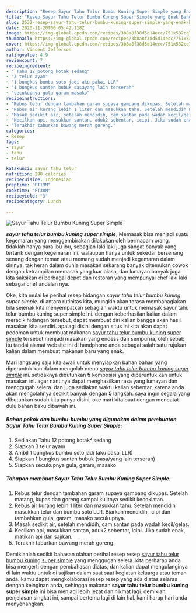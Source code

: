 ```yaml
---
description: "Resep Sayur Tahu Telur Bumbu Kuning Super Simple yang Enak Banget"
title: "Resep Sayur Tahu Telur Bumbu Kuning Super Simple yang Enak Banget"
slug: 2532-resep-sayur-tahu-telur-bumbu-kuning-super-simple-yang-enak-banget
date: 2020-11-20T00:05:42.118Z
image: https://img-global.cpcdn.com/recipes/3b8a8f38d5d14ecc/751x532cq70/sayur-tahu-telur-bumbu-kuning-super-simple-foto-resep-utama.jpg
thumbnail: https://img-global.cpcdn.com/recipes/3b8a8f38d5d14ecc/751x532cq70/sayur-tahu-telur-bumbu-kuning-super-simple-foto-resep-utama.jpg
cover: https://img-global.cpcdn.com/recipes/3b8a8f38d5d14ecc/751x532cq70/sayur-tahu-telur-bumbu-kuning-super-simple-foto-resep-utama.jpg
author: Vincent Jefferson
ratingvalue: 4.9
reviewcount: 7
recipeingredient:
- " Tahu 12 potong kotak sedang"
- "3 telur ayam"
- "1 bungkus bumbu soto jadi aku pakai LLR"
- "1 bungkus santen bubuk sasayang lain terserah"
- "secukupnya gula garam masako"
recipeinstructions:
- "Rebus telur dengan tambahan garam supaya gampang dikupas. Setelah matang, kupas dan goreng sampai kulitnya sedikit kecoklatan."
- "Rebus air kurang lebih 1 liter dan masukkan tahu. Setelah mendidih masukkan telur dan bumbu soto LLR. Biarkan mendidih, icipi dan tambahkan gula, garam, masako secukupnya."
- "Masak sedikit air, setelah mendidih, cam santan pada wadah kecil/gelas."
- "Kecilkan api, masukkan santan, aduk2 sebentar, icipi. Jika sudah enak, matikan api dan sajikan."
- "Terakhir taburkan bawang merah goreng."
categories:
- Resep
tags:
- sayur
- tahu
- telur

katakunci: sayur tahu telur 
nutrition: 298 calories
recipecuisine: Indonesian
preptime: "PT19M"
cooktime: "PT30M"
recipeyield: "3"
recipecategory: Lunch

---
```



![Sayur Tahu Telur Bumbu Kuning Super Simple](https://img-global.cpcdn.com/recipes/3b8a8f38d5d14ecc/751x532cq70/sayur-tahu-telur-bumbu-kuning-super-simple-foto-resep-utama.jpg)

<b><i>sayur tahu telur bumbu kuning super simple</i></b>, Memasak bisa menjadi suatu kegemaran yang menggembirakan dilakukan oleh bermacam orang. tidaklah hanya para ibu ibu, sebagian laki laki juga sangat banyak yang tertarik dengan kegemaran ini. walaupun hanya untuk sekedar bersenang senang dengan teman atau memang sudah menjadi kegemaran dalam dirinya. tak heran dalam dunia masakan sekarang banyak ditemukan cowok dengan ketrampilan memasak yang luar biasa, dan lumayan banyak juga kita saksikan di berbagai depot dan restoran yang mempunyai chef laki laki sebagai chef andalan nya.



Oke, kita mulai ke perihal resep hidangan <i>sayur tahu telur bumbu kuning super simple</i>. di antara rutinitas kita, mungkin akan terasa membahagiakan bila sejenak kita menyempatkan sebagian waktu untuk memasak sayur tahu telur bumbu kuning super simple ini. dengan keberhasilan kalian dalam meracik hidangan tersebut, dapat membuat diri kalian bangga akan hasil masakan kita sendiri. apalagi disini dengan situs ini kita akan dapat pedoman untuk membuat makanan <u>sayur tahu telur bumbu kuning super simple</u> tersebut menjadi masakan yang endess dan sempurna, oleh sebab itu tandai alamat website ini di handphone anda sebagai salah satu rujukan kalian dalam membuat makanan baru yang enak.


Mari langsung saja kita awali untuk menyiapkan bahan bahan yang diperuntuk kan dalam mengolah menu <u><i>sayur tahu telur bumbu kuning super simple</i></u> ini. setidaknya dibutuhkan <b>5</b> komposisi yang diperuntuk kan untuk masakan ini. agar nantinya dapat menghasilkan rasa yang lumayan dan menggugah selera. dan juga sediakan waktu kalian sebentar, karena anda akan mengolahnya sedikit banyak dengan <b>5</b> langkah. saya ingin segala yang dibutuhkan sudah kita punya disini, oke mari kita buat dengan mencatat dulu bahan baku dibawah ini.

<!--inarticleads1-->

##### Bahan pokok dan bumbu-bumbu yang digunakan dalam pembuatan Sayur Tahu Telur Bumbu Kuning Super Simple:

1. Sediakan  Tahu 12 potong kotak² sedang
1. Siapkan 3 telur ayam
1. Ambil 1 bungkus bumbu soto jadi (aku pakai LLR)
1. Siapkan 1 bungkus santen bubuk (sasa/yang lain terserah)
1. Siapkan secukupnya gula, garam, masako




<!--inarticleads2-->

##### Tahapan membuat Sayur Tahu Telur Bumbu Kuning Super Simple:

1. Rebus telur dengan tambahan garam supaya gampang dikupas. Setelah matang, kupas dan goreng sampai kulitnya sedikit kecoklatan.
1. Rebus air kurang lebih 1 liter dan masukkan tahu. Setelah mendidih masukkan telur dan bumbu soto LLR. Biarkan mendidih, icipi dan tambahkan gula, garam, masako secukupnya.
1. Masak sedikit air, setelah mendidih, cam santan pada wadah kecil/gelas.
1. Kecilkan api, masukkan santan, aduk2 sebentar, icipi. Jika sudah enak, matikan api dan sajikan.
1. Terakhir taburkan bawang merah goreng.




Demikianlah sedikit bahasan olahan perihal resep resep <u>sayur tahu telur bumbu kuning super simple</u> yang menggugah selera. kita berharap anda bisa mengerti dengan pembahasan diatas, dan kalian dapat mengulanginya di lain waktu untuk di sajikan dalam saat saat kegiatan keluarga atau teman anda. kamu dapat mengkolaborasi resep resep yang ada diatas selaras dengan keinginan anda, sehingga makanan <b>sayur tahu telur bumbu kuning super simple</b> ini bisa menjadi lebih lezat dan nikmat lagi. demikian penjelasan singkat ini, sampai bertemu lagi di lain hal. kami harap hari anda menyenangkan.
